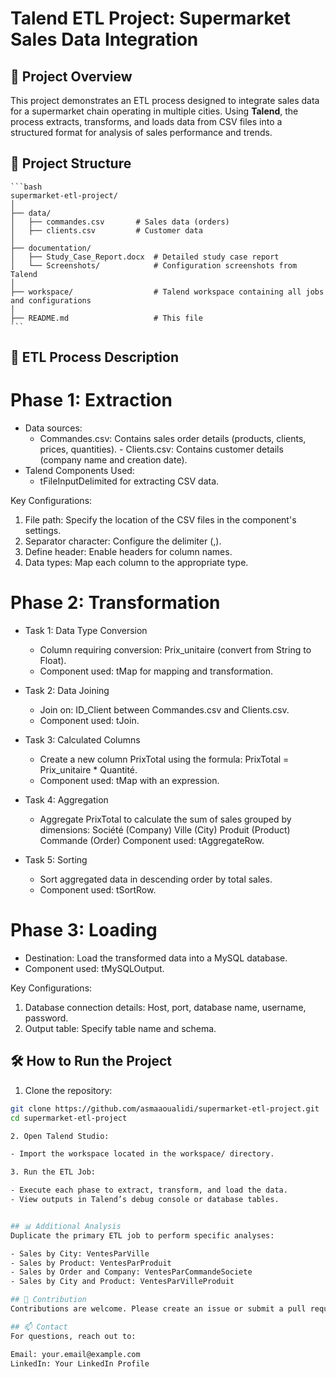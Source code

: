   # Talend ETL Project: Supermarket Sales Data Integration

## 📜 Project Overview
This project demonstrates an ETL process designed to integrate sales data for a supermarket chain operating in multiple cities. Using **Talend**, the process extracts, transforms, and loads data from CSV files into a structured format for analysis of sales performance and trends.



## 📂 Project Structure
    ```bash
    supermarket-etl-project/
    │
    ├── data/
    │   ├── commandes.csv       # Sales data (orders)
    │   ├── clients.csv         # Customer data
    │
    ├── documentation/
    │   ├── Study_Case_Report.docx  # Detailed study case report
    │   └── Screenshots/            # Configuration screenshots from Talend
    │
    ├── workspace/                  # Talend workspace containing all jobs and configurations
    │
    ├── README.md                   # This file
    ```

## 🚀 ETL Process Description
  # Phase 1: Extraction
   - Data sources:
      - Commandes.csv: Contains sales order details (products, clients, prices, quantities).
    - Clients.csv: Contains customer details (company name and creation date).
   - Talend Components Used:
      - tFileInputDelimited for extracting CSV data.
  
  Key Configurations:

   1. File path: Specify the location of the CSV files in the component's settings.
   2. Separator character: Configure the delimiter (,).
   3. Define header: Enable headers for column names.
   4. Data types: Map each column to the appropriate type.
  
  # Phase 2: Transformation

  - Task 1: Data Type Conversion
     - Column requiring conversion: Prix_unitaire (convert from String to Float).
     - Component used: tMap for mapping and transformation.

  - Task 2: Data Joining
     - Join on: ID_Client between Commandes.csv and Clients.csv.
     - Component used: tJoin.

  - Task 3: Calculated Columns
    - Create a new column PrixTotal using the formula:
    PrixTotal = Prix_unitaire * Quantité.
    - Component used: tMap with an expression.

  - Task 4: Aggregation
    - Aggregate PrixTotal to calculate the sum of sales grouped by dimensions:
        Société (Company)
        Ville (City)
        Produit (Product)
        Commande (Order)
        Component used: tAggregateRow.

  - Task 5: Sorting
    - Sort aggregated data in descending order by total sales.
    - Component used: tSortRow.

  # Phase 3: Loading
  
  - Destination: Load the transformed data into a MySQL database.
  - Component used: tMySQLOutput.

  Key Configurations:

  1. Database connection details: Host, port, database name, username, password.
  2. Output table: Specify table name and schema.

## 🛠 How to Run the Project

 1. Clone the repository:

   ```bash
   git clone https://github.com/asmaaoualidi/supermarket-etl-project.git 
   cd supermarket-etl-project  

 2. Open Talend Studio:

   - Import the workspace located in the workspace/ directory.

 3. Run the ETL Job:

   - Execute each phase to extract, transform, and load the data.
   - View outputs in Talend’s debug console or database tables.


## 📊 Additional Analysis
Duplicate the primary ETL job to perform specific analyses:

 - Sales by City: VentesParVille
 - Sales by Product: VentesParProduit
 - Sales by Order and Company: VentesParCommandeSociete
 - Sales by City and Product: VentesParVilleProduit

## 🤝 Contribution
Contributions are welcome. Please create an issue or submit a pull request with your improvements.

## 📫 Contact
For questions, reach out to:

Email: your.email@example.com
LinkedIn: Your LinkedIn Profile
